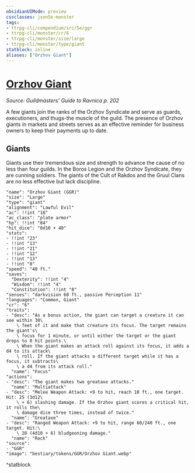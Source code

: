 ```yaml
---
obsidianUIMode: preview
cssclasses: json5e-monster
tags:
- ttrpg-cli/compendium/src/5e/ggr
- ttrpg-cli/monster/cr/6
- ttrpg-cli/monster/size/large
- ttrpg-cli/monster/type/giant
statblock: inline
aliases: ["Orzhov Giant"]
---
```

# [Orzhov Giant](3-Compendium\CLI\bestiary\giant/orzhov-giant-ggr.md)
*Source: Guildmasters' Guide to Ravnica p. 202*  

A few giants join the ranks of the Orzhov Syndicate and serve as guards, executioners, and thugs-the muscle of the guild. The presence of Orzhov giants in markets and streets serves as an effective reminder for business owners to keep their payments up to date.

## Giants

Giants use their tremendous size and strength to advance the cause of no less than four guilds. In the Boros Legion and the Orzhov Syndicate, they are cunning soldiers. The giants of the Cult of Rakdos and the Gruul Clans are no less effective but lack discipline.

```statblock
"name": "Orzhov Giant (GGR)"
"size": "Large"
"type": "giant"
"alignment": "Lawful Evil"
"ac": !!int "18"
"ac_class": "plate armor"
"hp": !!int "84"
"hit_dice": "8d10 + 40"
"stats":
- !!int "23"
- !!int "13"
- !!int "21"
- !!int "12"
- !!int "13"
- !!int "8"
"speed": "40 ft."
"saves":
  "Dexterity": !!int "4"
  "Wisdom": !!int "4"
  "Constitution": !!int "8"
"senses": "darkvision 60 ft., passive Perception 11"
"languages": "Common, Giant"
"cr": "6"
"traits":
- "desc": "As a bonus action, the giant can target a creature it can see within 30\
    \ feet of it and make that creature its focus. The target remains the giant's\
    \ focus for 1 minute, or until either the target or the giant drops to 0 hit points.\
    \ When the giant makes an attack roll against its focus, it adds a d4 to its attack\
    \ roll. If the giant attacks a different target while it has a focus, it subtracts\
    \ a d4 from its attack roll."
  "name": "Focus"
"actions":
- "desc": "The giant makes two greataxe attacks."
  "name": "Multiattack"
- "desc": "Melee Weapon Attack: +9 to hit, reach 10 ft., one target. Hit: 25 (3d12\
    \ + 6) slashing damage. If the Orzhov giant scores a critical hit, it rolls the\
    \ damage dice three times, instead of twice."
  "name": "Greataxe"
- "desc": "Ranged Weapon Attack: +9 to hit, range 60/240 ft., one target. Hit:\
    \ 28 (4d10 + 6) bludgeoning damage."
  "name": "Rock"
"source":
- "GGR"
"image": "bestiary/tokens/GGR/Orzhov Giant.webp"
```
^statblock